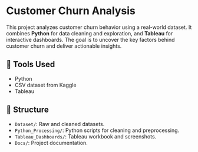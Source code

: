 # Customer Churn Analysis

This project analyzes customer churn behavior using a real-world dataset. It combines **Python** for data cleaning and exploration, and **Tableau** for interactive dashboards. The goal is to uncover the key factors behind customer churn and deliver actionable insights.

## 🔧 Tools Used
- Python
- CSV dataset from Kaggle
- Tableau

## 📂 Structure
- `Dataset/`: Raw and cleaned datasets.
- `Python_Processing/`: Python scripts for cleaning and preprocessing.
- `Tableau_Dashboards/`: Tableau workbook and screenshots.
- `Docs/`: Project documentation.
